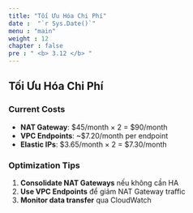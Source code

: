 ```yaml
---
title: "Tối Ưu Hóa Chi Phí"
date :  "`r Sys.Date()`" 
menu : "main"
weight : 12
chapter : false
pre : " <b> 3.12 </b> "
---
```


## Tối Ưu Hóa Chi Phí

### Current Costs
- **NAT Gateway**: $45/month × 2 = $90/month
- **VPC Endpoints**: ~$7.20/month per endpoint
- **Elastic IPs**: $3.65/month × 2 = $7.30/month

### Optimization Tips
1. **Consolidate NAT Gateways** nếu không cần HA
2. **Use VPC Endpoints** để giảm NAT Gateway traffic
3. **Monitor data transfer** qua CloudWatch
